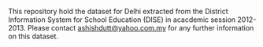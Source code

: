 This repository hold the dataset for Delhi extracted from the District Information System for School Education (DISE) in acacdemic session 2012-2013.
Please contact ashishdutt@yahoo.com.my for any further information on this dataset.
